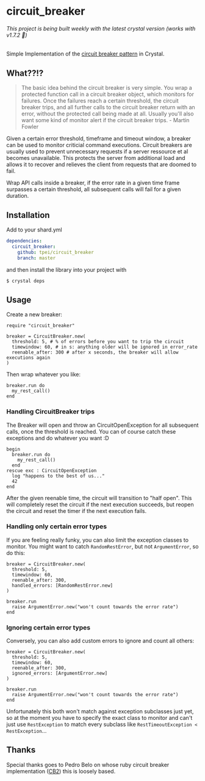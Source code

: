# circuit_breaker

###### This project is being built weekly with the latest crystal version (works with v1.7.2 🎉)

Simple Implementation of the [circuit breaker pattern](http://martinfowler.com/bliki/CircuitBreaker.html) in Crystal.

## What??!?

> The basic idea behind the circuit breaker is very simple. You wrap a protected function call in a circuit breaker object, which monitors for failures. Once the failures reach a certain threshold, the circuit breaker trips, and all further calls to the circuit breaker return with an error, without the protected call being made at all. Usually you'll also want some kind of monitor alert if the circuit breaker trips. - Martin Fowler

Given a certain error threshold, timeframe and timeout window, a breaker can be used to monitor criticial command executions. Circuit breakers are usually used to prevent unnecessary requests if a server ressource et al becomes unavailable. This protects the server from additional load and allows it to recover and relieves the client from requests that are doomed to fail.

Wrap API calls inside a breaker, if the error rate in a given time frame surpasses a certain threshold, all subsequent calls will fail for a given duration.

## Installation

Add to your shard.yml

```yaml
dependencies:
  circuit_breaker:
    github: tpei/circuit_breaker
    branch: master
```

and then install the library into your project with

```bash
$ crystal deps
```

## Usage

Create a new breaker:
```crystal
require "circuit_breaker"

breaker = CircuitBreaker.new(
  threshold: 5, # % of errors before you want to trip the circuit
  timewindow: 60, # in s: anything older will be ignored in error_rate
  reenable_after: 300 # after x seconds, the breaker will allow executions again
)
```

Then wrap whatever you like:
```crystal
breaker.run do
  my_rest_call()
end
```

### Handling CircuitBreaker trips

The Breaker will open and throw an CircuitOpenException for all subsequent calls, once the threshold is reached. You can of course catch these exceptions and do whatever you want :D
```crystal
begin
  breaker.run do
    my_rest_call()
  end
rescue exc : CircuitOpenException
  log "happens to the best of us..."
  42
end
```

After the given reenable time, the circuit will transition to "half open". This will completely reset the circuit if the next execution succeeds, but reopen the circuit and reset the timer if the next execution fails.

### Handling only certain error types

If you are feeling really funky, you can also limit the exception classes to monitor. You might want to catch `RandomRestError`, but not `ArgumentError`, so do this:
```crystal
breaker = CircuitBreaker.new(
  threshold: 5,
  timewindow: 60,
  reenable_after: 300,
  handled_errors: [RandomRestError.new]
)

breaker.run
  raise ArgumentError.new("won't count towards the error rate")
end
```

### Ignoring certain error types

Conversely, you can also add custom errors to ignore and count all others:
```crystal
breaker = CircuitBreaker.new(
  threshold: 5,
  timewindow: 60,
  reenable_after: 300,
  ignored_errors: [ArgumentError.new]
)

breaker.run
  raise ArgumentError.new("won't count towards the error rate")
end
```

Unfortunately this both won't match against exception subclasses just yet, so at the moment you have to specify the exact class to monitor and can't just use `RestException` to match every subclass like `RestTimeoutException < RestException`...


## Thanks
Special thanks goes to Pedro Belo on whose ruby circuit breaker implementation ([CB2](https://github.com/pedro/cb2)) this is loosely based. 
